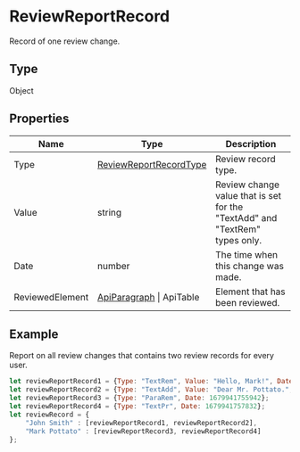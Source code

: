 # ReviewReportRecord

Record of one review change.

## Type

Object

## Properties

| Name | Type | Description |
| ---- | ---- | ----------- |
| Type | [ReviewReportRecordType](../Enumeration/ReviewReportRecordType.md) | Review record type. |
| Value | string | Review change value that is set for the "TextAdd" and "TextRem" types only. |
| Date | number | The time when this change was made. |
| ReviewedElement | [ApiParagraph](../ApiParagraph/ApiParagraph.md) \| ApiTable | Element that has been reviewed. |


## Example

Report on all review changes that contains two review records for every user.

```javascript editor-xlsx
let reviewReportRecord1 = {Type: "TextRem", Value: "Hello, Mark!", Date: 1679941734161};
let reviewReportRecord2 = {Type: "TextAdd", Value: "Dear Mr. Pottato.", Date: 1679941736189};
let reviewReportRecord3 = {Type: "ParaRem", Date: 1679941755942};
let reviewReportRecord4 = {Type: "TextPr", Date: 1679941757832};
let reviewRecord = {
	"John Smith" : [reviewReportRecord1, reviewReportRecord2],
	"Mark Pottato" : [reviewReportRecord3, reviewReportRecord4]
};
```
